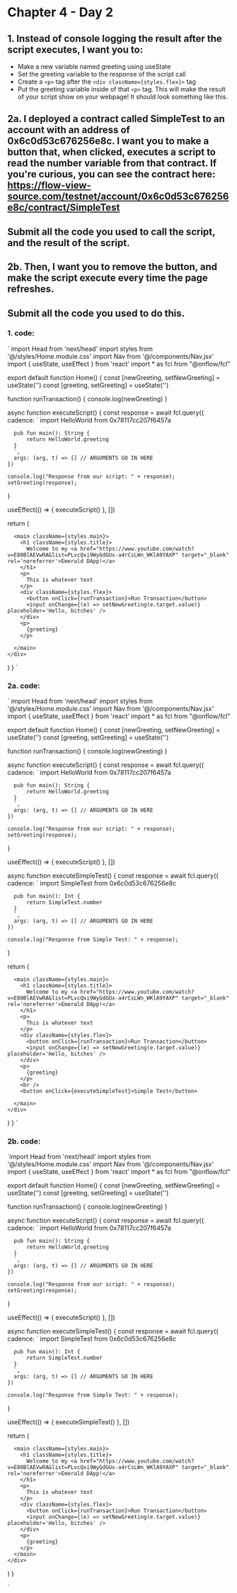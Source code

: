 # Chapter 4 - Day 2

## 1. Instead of console logging the result after the script executes, I want you to:
- Make a new variable named greeting using useState
- Set the greeting variable to the response of the script call
- Create a `<p>` tag after the `<div className={styles.flex}>` tag
- Put the greeting variable inside of that `<p>` tag. This will make the result of your script show on your webpage! It should look something like this.

## 2a. I deployed a contract called SimpleTest to an account with an address of 0x6c0d53c676256e8c. I want you to make a button that, when clicked, executes a script to read the number variable from that contract. If you're curious, you can see the contract here: https://flow-view-source.com/testnet/account/0x6c0d53c676256e8c/contract/SimpleTest

## Submit all the code you used to call the script, and the result of the script.

## 2b. Then, I want you to remove the button, and make the script execute every time the page refreshes.

## Submit all the code you used to do this.

### 1. code:
`
import Head from 'next/head'
import styles from '@/styles/Home.module.css'
import Nav from '@/components/Nav.jsx'
import { useState, useEffect } from 'react'
import * as fcl from "@onflow/fcl"

export default function Home() {
  const [newGreeting, setNewGreeting] = useState('')
  const [greeting, setGreeting] = useState('')

  function runTransaction() {
    console.log(newGreeting)
  }

  async function executeScript() {
    const response = await fcl.query({
      cadence: `
      import HelloWorld from 0x78117cc207f6457a

      pub fun main(): String {
          return HelloWorld.greeting
      }
      `,
      args: (arg, t) => [] // ARGUMENTS GO IN HERE
    })

    console.log("Response from our script: " + response);
    setGreeting(response);
  }

  useEffect(() => {
    executeScript()
  }, [])

  return (
    <div className={styles.container}>
      <Head>
        <title>Emerald DApp</title>
        <meta name="description" content="Created by Emerald Academy" />
        <link rel="icon" href="https://i.imgur.com/hvNtbgD.png" />
      </Head>
      <Nav></Nav>

      <main className={styles.main}>
        <h1 className={styles.title}>
          Welcome to my <a href="https://www.youtube.com/watch?v=E80BlAEVwRA&list=PLvcQxi9WyGdGUx-a4rCsLWn_WKlA9YAXP" target="_blank" rel='noreferrer'>Emerald DApp!</a>
        </h1>
        <p>
          This is whatever text
        </p>
        <div className={styles.flex}>
          <button onClick={runTransaction}>Run Transaction</button>
          <input onChange={(e) => setNewGreeting(e.target.value)} placeholder='Hello, bitches' />
        </div>
        <p>
          {greeting}
        </p>

      </main>
    </div>
  )
}
`

### 2a. code: 
`
import Head from 'next/head'
import styles from '@/styles/Home.module.css'
import Nav from '@/components/Nav.jsx'
import { useState, useEffect } from 'react'
import * as fcl from "@onflow/fcl"

export default function Home() {
  const [newGreeting, setNewGreeting] = useState('')
  const [greeting, setGreeting] = useState('')

  function runTransaction() {
    console.log(newGreeting)
  }

  async function executeScript() {
    const response = await fcl.query({
      cadence: `
      import HelloWorld from 0x78117cc207f6457a

      pub fun main(): String {
          return HelloWorld.greeting
      }
      `,
      args: (arg, t) => [] // ARGUMENTS GO IN HERE
    })

    console.log("Response from our script: " + response);
    setGreeting(response);
  }

  useEffect(() => {
    executeScript()
  }, [])

  async function executeSimpleTest() {
    const response = await fcl.query({
      cadence: `
      import SimpleTest from 0x6c0d53c676256e8c

      pub fun main(): Int {
          return SimpleTest.number
      }
      `,
      args: (arg, t) => [] // ARGUMENTS GO IN HERE
    })

    console.log("Response from Simple Test: " + response);
  }

  return (
    <div className={styles.container}>
      <Head>
        <title>Emerald DApp</title>
        <meta name="description" content="Created by Emerald Academy" />
        <link rel="icon" href="https://i.imgur.com/hvNtbgD.png" />
      </Head>
      <Nav></Nav>

      <main className={styles.main}>
        <h1 className={styles.title}>
          Welcome to my <a href="https://www.youtube.com/watch?v=E80BlAEVwRA&list=PLvcQxi9WyGdGUx-a4rCsLWn_WKlA9YAXP" target="_blank" rel='noreferrer'>Emerald DApp!</a>
        </h1>
        <p>
          This is whatever text
        </p>
        <div className={styles.flex}>
          <button onClick={runTransaction}>Run Transaction</button>
          <input onChange={(e) => setNewGreeting(e.target.value)} placeholder='Hello, bitches' />
        </div>
        <p>
          {greeting}
        </p>
        <br />
        <button onClick={executeSimpleTest}>Simple Test</button>

      </main>
    </div>
  )
} 
`

### 2b. code:
`import Head from 'next/head'
import styles from '@/styles/Home.module.css'
import Nav from '@/components/Nav.jsx'
import { useState, useEffect } from 'react'
import * as fcl from "@onflow/fcl"

export default function Home() {
  const [newGreeting, setNewGreeting] = useState('')
  const [greeting, setGreeting] = useState('')

  function runTransaction() {
    console.log(newGreeting)
  }

  async function executeScript() {
    const response = await fcl.query({
      cadence: `
      import HelloWorld from 0x78117cc207f6457a

      pub fun main(): String {
          return HelloWorld.greeting
      }
      `,
      args: (arg, t) => [] // ARGUMENTS GO IN HERE
    })

    console.log("Response from our script: " + response);
    setGreeting(response);
  }

  useEffect(() => {
    executeScript()
  }, [])

  async function executeSimpleTest() {
    const response = await fcl.query({
      cadence: `
      import SimpleTest from 0x6c0d53c676256e8c

      pub fun main(): Int {
          return SimpleTest.number
      }
      `,
      args: (arg, t) => [] // ARGUMENTS GO IN HERE
    })

    console.log("Response from Simple Test: " + response);
  }


  useEffect(() => {
    executeSimpleTest()
  }, [])

  return (
    <div className={styles.container}>
      <Head>
        <title>Emerald DApp</title>
        <meta name="description" content="Created by Emerald Academy" />
        <link rel="icon" href="https://i.imgur.com/hvNtbgD.png" />
      </Head>
      <Nav></Nav>

      <main className={styles.main}>
        <h1 className={styles.title}>
          Welcome to my <a href="https://www.youtube.com/watch?v=E80BlAEVwRA&list=PLvcQxi9WyGdGUx-a4rCsLWn_WKlA9YAXP" target="_blank" rel='noreferrer'>Emerald DApp!</a>
        </h1>
        <p>
          This is whatever text
        </p>
        <div className={styles.flex}>
          <button onClick={runTransaction}>Run Transaction</button>
          <input onChange={(e) => setNewGreeting(e.target.value)} placeholder='Hello, bitches' />
        </div>
        <p>
          {greeting}
        </p>
      </main>
    </div>
  )
}

`